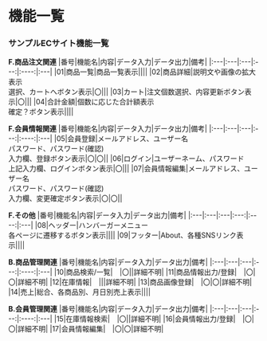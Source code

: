 # 機能一覧
### サンプルECサイト機能一覧

**F.商品注文関連**
|番号|機能名|内容|データ入力|データ出力|備考|
|:---|:---|:---|:---:|:----:|:---|
|01|商品一覧|商品一覧表示||||
|02|商品詳細|説明文や画像の拡大表示<br>選択、カートへボタン表示|〇|||
|03|カート|注文個数選択、内容更新ボタン表示|〇|||
|04|合計金額|個数に応じた合計額表示<br>確定？ボタン表示||||

**F.会員情報関連**
|番号|機能名|内容|データ入力|データ出力|備考|
|:---|:---|:---|:---:|:----:|:---|
|05|会員登録|メールアドレス、ユーザー名<br>パスワード、パスワード(確認)<br>入力欄、登録ボタン表示|〇|〇||
|06|ログイン|ユーザーネーム、パスワード<br>上記入力欄、ログインボタン表示|〇|||
|07|会員情報編集|メールアドレス、ユーザー名<br>パスワード、パスワード(確認)<br>入力欄、変更確定ボタン表示|〇|〇||

**F.その他**
|番号|機能名|内容|データ入力|データ出力|備考|
|:---|:---|:---|:---:|:----:|:---|
|08|ヘッダー|ハンバーガーメニュー<br>各ページに遷移するボタン表示||||
|09|フッター|About、各種SNSリンク表示||||

**B.商品管理関連**
|番号|機能名|内容|データ入力|データ出力|備考|
|:---|:---|:---|:---:|:----:|:---|
|10|商品検索/一覧|　|〇||詳細不明|
|11|商品情報出力/登録|　|〇|〇|詳細不明|
|12|在庫情報|　|||詳細不明|
|13|商品画像登録|　|〇|〇|詳細不明|
|14|売上|総合、各商品別、月日別売上表示||||

**B.会員管理関連**
|番号|機能名|内容|データ入力|データ出力|備考|
|:---|:---|:---|:---:|:----:|:---|
|15|在庫情報検索|　|〇||詳細不明|
|16|会員情報出力/登録|　|〇|〇|詳細不明|
|17|会員情報編集|　|〇|〇|詳細不明|

